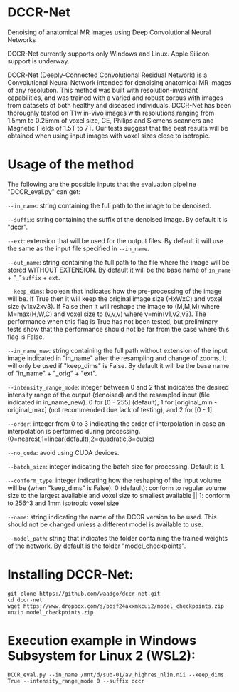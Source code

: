# DCCR-Net
Denoising of anatomical MR Images using Deep Convolutional Neural Networks

DCCR-Net currently supports only Windows and Linux. Apple Silicon support is underway. 

DCCR-Net (Deeply-Connected Convolutional Residual Network) is a Convolutional Neural Network intended for denoising anatomical MR Images of any resolution. This method was built with resolution-invariant capabilities, and was trained with a varied and robust corpus with images from datasets of both healthy and diseased individuals.
DCCR-Net has been thoroughly tested on T1w in-vivo images with resolutions ranging from 1.5mm to 0.25mm of voxel size, GE, Philips and Siemens scanners and Magnetic Fields of 1.5T to 7T. Our tests suggest that the best results will be obtained when using input images with voxel sizes close to isotropic.

# Usage of the method
The following are the possible inputs that the evaluation pipeline "DCCR_eval.py" can get:

`--in_name`: string containing the full path to the image to be denoised.

`--suffix`: string containing the suffix of the denoised image. By default it is "dccr".

`--ext`: extension that will be used for the output files. By default it will use the same as the input file specified in `--in_name`.

`--out_name`: string containing the full path to the file where the image will be stored WITHOUT EXTENSION. By default it will be the base name of `in_name` + "_"`suffix` + `ext`.

`--keep_dims`: boolean that indicates how the pre-processing of the image will be. If True then it will keep the original image size (HxWxC) and voxel size (v1xv2xv3). If False then it will reshape the image to (M,M,M) where M=max(H,W,C) and voxel size to (v,v,v) where v=min(v1,v2,v3). The performance when this flag is True has not been tested, but preliminary tests show that the performance should not be far from the case where this flag is False. 

`--in_name_new`: string containing the full path without extension of the input image indicated in "in_name" after the resampling and change of zooms. It will only be used if "keep_dims" is False. By default it will be the base name of "in_name" + "_orig" + "ext".

`--intensity_range_mode`: integer between 0 and 2 that indicates the desired intensity range of the output (denoised) and the resampled input (file indicated in in_name_new). 0 for [0 - 255] (default), 1 for [original_min - original_max] (not recommended due lack of testing), and 2 for [0 - 1].

`--order`: integer from 0 to 3 indicating the order of interpolation in case an interpolation is performed during processing. (0=nearest,1=linear(default),2=quadratic,3=cubic)

`--no_cuda`: avoid using CUDA devices.

`--batch_size`: integer indicating the batch size for processing. Default is 1.

`--conform_type`: integer indicating how the reshaping of the input volume will be (when "keep_dims" is False). 0 (default): conform to regular volume size to the largest available and voxel size to smallest available || 1: conform to 256^3 and 1mm isotropic voxel size 

`--name`: string indicating the name of the DCCR version to be used. This should not be changed unless a different model is available to use. 

`--model_path`: string that indicates the folder containing the trained weights of the network. By default is the folder "model_checkpoints".

# Installing DCCR-Net:
```
git clone https://github.com/waadgo/dccr-net.git
cd dccr-net
wget https://www.dropbox.com/s/bbsf24axxmkcui2/model_checkpoints.zip
unzip model_checkpoints.zip
```

# Execution example in Windows Subsystem for Linux 2 (WSL2):
`DCCR_eval.py --in_name /mnt/d/sub-01/av_highres_nlin.nii --keep_dims True --intensity_range_mode 0 --suffix dccr`


